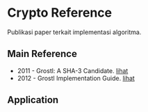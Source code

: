 # Crypto Reference

Publikasi paper terkait implementasi algoritma.

## Main Reference

* 2011 - Grostl: A SHA-3 Candidate. [lihat](2011.gauravaram_knudsen_matusiewicz_mendel_rechberger_schlaffer_thomsen.pdf)
* 2012 - Grostl Implementation Guide. [lihat](2012.matusiewicz_schlaffer_thomsen.pdf)

## Application